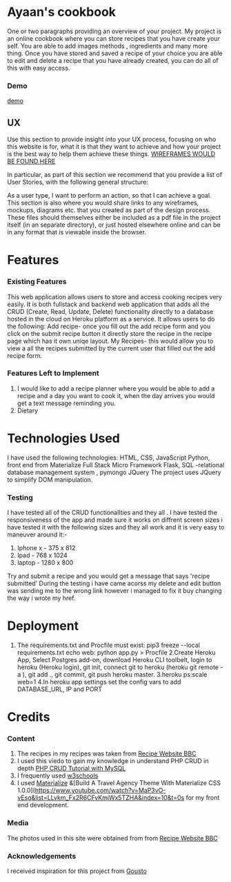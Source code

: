 # Ayaan's cookbook
One or two paragraphs providing an overview of your project.
My project is an online cookbook where you can store recipes that you have create your self. You are able to add images methods , ingredients and many more thing. Once you have stored and saved a recipe of your choice you are able to edit and delete a recipe that you have already created, you can do all of this with easy access.

### Demo
[demo]( https://ayaanh221.github.io/diary-max/)
## UX
Use this section to provide insight into your UX process, focusing on who this website is for, what it is that they want to achieve and how your project is the best way to help them achieve these things.
[WIREFRAMES WOULD BE FOUND HERE]( https://balsamiq.cloud/s38zvoe/pe6k8yu)

In particular, as part of this section we recommend that you provide a list of User Stories, with the following general structure:

As a user type, I want to perform an action, so that I can achieve a goal.
This section is also where you would share links to any wireframes, mockups, diagrams etc. that you created as part of the design process. These files should themselves either be included as a pdf file in the project itself (in an separate directory), or just hosted elsewhere online and can be in any format that is viewable inside the browser.

# Features
### Existing Features

This web application   allows users to store and access cooking recipes very easily. It is both fullstack and backend web application  that adds  all the CRUD (Create, Read, Update, Delete) functionality directly to a database hosted in the cloud on Heroku platform as a service. 
It allows users to do the following:
Add recipe-  once you fill out the add recipe form and you click on the submit recipe button it directly store the recipe in the recipe page which has it own uniqe layout.
My Recipes- this would allow you to view a all the recipes submitted by the current user that filled out the add recipe form.
### Features Left to Implement
1. I would like to add  a recipe planner where you would be able to add a recipe and a day you want to cook it, when the day arrives you would get a text message reminding you.
2. Dietary
# Technologies Used
 I have used the following  technologies:
HTML, CSS, JavaScript Python, front end from Materialize Full Stack Micro Framework Flask, SQL -relational database management system , pymongo
JQuery
The project uses JQuery to simplify DOM manipulation.
### Testing
I have tested all of the CRUD functionallties and they all .
I have tested the responsiveness of the app and made sure it works on diffrent screen sizes i have tested it with the following sizes and they all work and it is very easy to maneuver around it:-
1. Iphone x  - 375 x 812
2. Ipad - 768 x 1024
3. laptop - 1280 x 800


Try and submit a recipe and you would get a message that says 'recipe submitted'
During the testing i have came acorss my delete and edit button was sending me to the wrong link however i managed to fix it buy changing the way i wrote my href.



# Deployment
1. The requirements.txt and Procfile must exist: pip3 freeze --local requirements.txt echo web: python app.py > Procfile
2.Create Heroku App, Select Postgres add-on, download Heroku CLI toolbelt, login to heroku (Heroku login), git init, connect git to heroku (heroku git remote -a ), git add ., git commit, git push heroku master.
3.heroku ps:scale web=1
4.In heroku app settings set the config vars to add DATABASE_URL, IP and PORT

# Credits
### Content
1. The recipes in my recipes was taken from [Recipe Website BBC](https://www.bbc.co.uk/food/recipes)
2. I used this viedo to gain my knowledge in understand PHP CRUD in depth
[PHP CRUD Tutorial with MySQL](https://www.youtube.com/watch?v=3xRMUDC74Cw)
3. I frequently used [w3schools](https://www.w3schools.com/)
4. I used [Materialize](https://materializecss.com/) &[Build A Travel Agency Theme With Materialize CSS 1.0.0](https://www.youtube.com/watch?v=MaP3vO-vEsg&list=LLvkm_Fx2R6CFvKmjWx5TZHA&index=10&t=0s
for  my front end development.



### Media
The photos used in this site were obtained from  from [Recipe Website BBC](https://www.bbc.co.uk/food/recipes)

### Acknowledgements
I received inspiration for this project from [Gousto](https://www.gousto.co.uk/cookbook )
 
